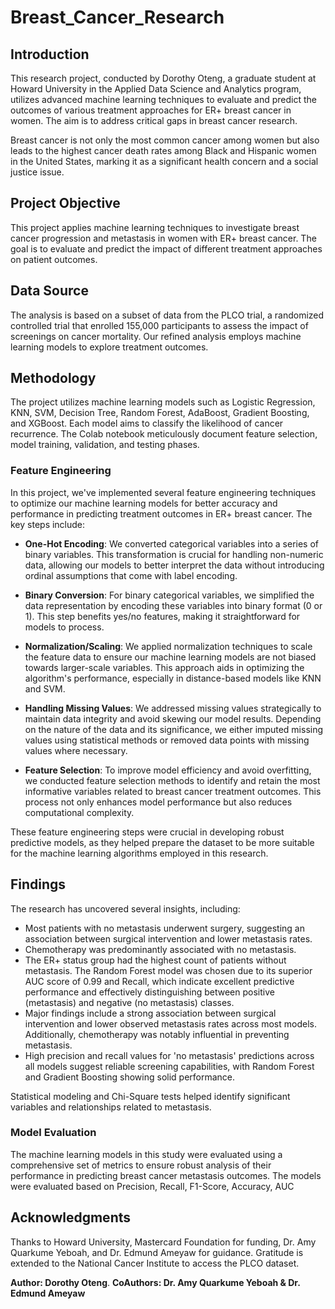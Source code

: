 # Breast_Cancer_Research

## Introduction
This research project, conducted by Dorothy Oteng, a graduate student at Howard University in the Applied Data Science and Analytics program, utilizes advanced machine learning techniques to evaluate and predict the outcomes of various treatment approaches for ER+ breast cancer in women. The aim is to address critical gaps in breast cancer research.

Breast cancer is not only the most common cancer among women but also leads to the highest cancer death rates among Black and Hispanic women in the United States, marking it as a significant health concern and a social justice issue.

## Project Objective
This project applies machine learning techniques to investigate breast cancer progression and metastasis in women with ER+ breast cancer. The goal is to evaluate and predict the impact of different treatment approaches on patient outcomes.

## Data Source
The analysis is based on a subset of data from the PLCO trial, a randomized controlled trial that enrolled 155,000 participants to assess the impact of screenings on cancer mortality. Our refined analysis employs machine learning models to explore treatment outcomes.

## Methodology
The project utilizes machine learning models such as Logistic Regression, KNN, SVM, Decision Tree, Random Forest, AdaBoost, Gradient Boosting, and XGBoost. Each model aims to classify the likelihood of cancer recurrence. The Colab notebook meticulously document feature selection, model training, validation, and testing phases.

### Feature Engineering
In this project, we've implemented several feature engineering techniques to optimize our machine learning models for better accuracy and performance in predicting treatment outcomes in ER+ breast cancer. The key steps include:

- **One-Hot Encoding**: We converted categorical variables into a series of binary variables. This transformation is crucial for handling non-numeric data, allowing our models to better interpret the data without introducing ordinal assumptions that come with label encoding.

- **Binary Conversion**: For binary categorical variables, we simplified the data representation by encoding these variables into binary format (0 or 1). This step benefits yes/no features, making it straightforward for models to process.

- **Normalization/Scaling**: We applied normalization techniques to scale the feature data to ensure our machine learning models are not biased towards larger-scale variables. This approach aids in optimizing the algorithm's performance, especially in distance-based models like KNN and SVM.

- **Handling Missing Values**: We addressed missing values strategically to maintain data integrity and avoid skewing our model results. Depending on the nature of the data and its significance, we either imputed missing values using statistical methods or removed data points with missing values where necessary.

- **Feature Selection**: To improve model efficiency and avoid overfitting, we conducted feature selection methods to identify and retain the most informative variables related to breast cancer treatment outcomes. This process not only enhances model performance but also reduces computational complexity.

These feature engineering steps were crucial in developing robust predictive models, as they helped prepare the dataset to be more suitable for the machine learning algorithms employed in this research.


## Findings
The research has uncovered several insights, including:
- Most patients with no metastasis underwent surgery, suggesting an association between surgical intervention and lower metastasis rates.
- Chemotherapy was predominantly associated with no metastasis.
- The ER+ status group had the highest count of patients without metastasis.
The Random Forest model was chosen due to its superior AUC score of 0.99 and Recall, which indicate excellent predictive performance and effectively distinguishing between positive (metastasis) and negative (no metastasis) classes.
- Major findings include a strong association between surgical intervention and lower observed metastasis rates across most models. Additionally, chemotherapy was notably influential in preventing metastasis.
- High precision and recall values for 'no metastasis' predictions across all models suggest reliable screening capabilities, with Random Forest and Gradient Boosting showing solid performance.


Statistical modeling and Chi-Square tests helped identify significant variables and relationships related to metastasis.

### Model Evaluation

The machine learning models in this study were evaluated using a comprehensive set of metrics to ensure robust analysis of their performance in predicting breast cancer metastasis outcomes. The models were evaluated based on Precision, Recall, F1-Score, Accuracy, AUC

## Acknowledgments
Thanks to Howard University, Mastercard Foundation for funding, Dr. Amy Quarkume Yeboah, and Dr. Edmund Ameyaw for guidance. Gratitude is extended to the National Cancer Institute to access the PLCO dataset.

**Author: Dorothy Oteng**.
**CoAuthors: Dr. Amy Quarkume Yeboah & Dr. Edmund Ameyaw**
